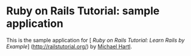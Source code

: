 # Ruby on Rails Tutorial: sample application

This is the sample application for
[ *Ruby on Rails Tutorial: Learn Rails by Example*] (http://railstutorial.org/)
by [Michael Hartl](http://michaelhartl.com/).
